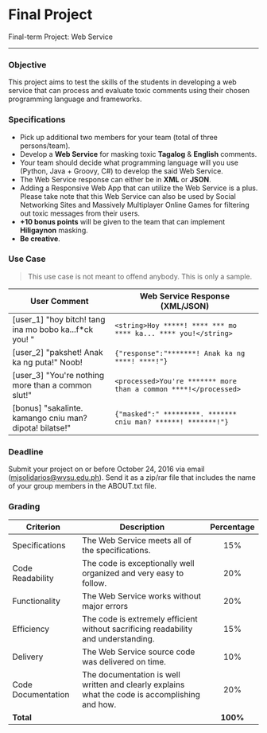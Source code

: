 # Final Project
Final-term Project: Web Service
***

### Objective
This project aims to test the skills of the students in developing a web service that can process and evaluate toxic comments using their chosen programming language and frameworks.

### Specifications

* Pick up additional two members for your team (total of three persons/team).
* Develop a **Web Service** for masking toxic **Tagalog** & **English** comments.
* Your team should decide what programming language  will you use (Python, Java + Groovy, C#) to develop the said Web Service.
* The Web Service response can either be in **XML** or **JSON**.
* Adding a Responsive Web App that can utilize the Web Service is a plus. Please take note that this Web Service can also be used by Social Networking Sites and Massively Multiplayer Online Games for filtering out toxic messages from their users.
* **+10 bonus points** will be given to the team that can implement  **Hiligaynon** masking.
* **Be creative**.

### Use Case
> This use case is not meant to offend anybody. This is only a sample.

| User Comment | Web Service Response (XML/JSON) |
| ---- | ---- |
|[user_1] "hoy bitch! tang ina mo bobo ka...f*ck you! "| ```<string>Hoy *****! **** *** mo **** ka... **** you!</string>``` |
| [user_2] "pakshet! Anak ka ng puta!" Noob! | ```{"response":"*******! Anak ka ng ****! ****!"}``` |
| [user_3] "You're nothing more than a common slut!" | ```<processed>You're ******* more than a common ****!</processed>``` |
| [bonus] "sakalinte. kamango cniu man? dipota! bilatse!" | ```{"masked":" *********. ******* cniu man? ******! *******!"}``` |

### Deadline
Submit your project on or before October 24, 2016 via email (mjsolidarios@wvsu.edu.ph). Send it as a zip/rar file that includes the name of your group members in the ABOUT.txt file.

### Grading

| Criterion | Description | Percentage |
| ---- | ---- | :----: |
| Specifications | The Web Service meets all of the specifications. | 15% |
| Code Readability | The code is exceptionally well organized and very easy to follow. | 20% |
| Functionality | The Web Service works without major errors | 20% |
| Efficiency | The code is extremely efficient without sacrificing readability and understanding. | 15% |
| Delivery | The Web Service source code was delivered on time.| 10% |
| Code Documentation | The documentation is well written and clearly explains what the code is accomplishing and how. | 20% |
| **Total** | | **100%**  |
